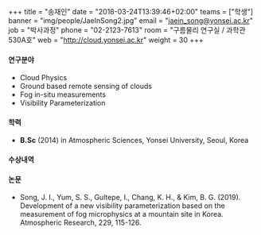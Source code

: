 +++
title = "송재인"
date = "2018-03-24T13:39:46+02:00"
teams = ["학생"]
banner = "img/people/JaeInSong2.jpg"
email = "jaein_song@yonsei.ac.kr"
job = "박사과정"
phone = "02-2123-7613"
room = "구름물리 연구실 / 과학관 530A호"
web = "http://cloud.yonsei.ac.kr"
weight = 30
+++

#### 연구분야
+ Cloud Physics
+ Ground based remote sensing of clouds
+ Fog in-situ measurements
+ Visibility Parameterization

#### 학력
 + **B.Sc** (2014) in Atmospheric Sciences, Yonsei University, Seoul, Korea

#### 수상내역

#### 논문
+ Song, J. I., Yum, S. S., Gultepe, I., Chang, K. H., & Kim, B. G. (2019). Development of a new visibility parameterization based on the measurement of fog microphysics at a mountain site in Korea. Atmospheric Research, 229, 115-126.
